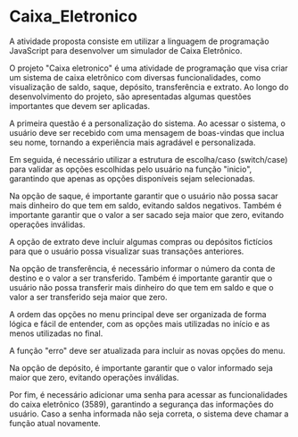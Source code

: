 # Caixa_Eletronico
A atividade proposta consiste em utilizar a linguagem de programação JavaScript para desenvolver um simulador de Caixa Eletrônico.

O projeto "Caixa eletronico" é uma atividade de programação que visa criar um sistema de caixa eletrônico com diversas funcionalidades, como visualização de saldo, saque, depósito, transferência e extrato. Ao longo do desenvolvimento do projeto, são apresentadas algumas questões importantes que devem ser aplicadas.

A primeira questão é a personalização do sistema. Ao acessar o sistema, o usuário deve ser recebido com uma mensagem de boas-vindas que inclua seu nome, tornando a experiência mais agradável e personalizada.

Em seguida, é necessário utilizar a estrutura de escolha/caso (switch/case) para validar as opções escolhidas pelo usuário na função "inicio", garantindo que apenas as opções disponíveis sejam selecionadas.

Na opção de saque, é importante garantir que o usuário não possa sacar mais dinheiro do que tem em saldo, evitando saldos negativos. Também é importante garantir que o valor a ser sacado seja maior que zero, evitando operações inválidas.

A opção de extrato deve incluir algumas compras ou depósitos fictícios para que o usuário possa visualizar suas transações anteriores.

Na opção de transferência, é necessário informar o número da conta de destino e o valor a ser transferido. Também é importante garantir que o usuário não possa transferir mais dinheiro do que tem em saldo e que o valor a ser transferido seja maior que zero.

A ordem das opções no menu principal deve ser organizada de forma lógica e fácil de entender, com as opções mais utilizadas no início e as menos utilizadas no final.

A função "erro" deve ser atualizada para incluir as novas opções do menu.

Na opção de depósito, é importante garantir que o valor informado seja maior que zero, evitando operações inválidas.

Por fim, é necessário adicionar uma senha para acessar as funcionalidades do caixa eletrônico (3589), garantindo a segurança das informações do usuário. Caso a senha informada não seja correta, o sistema deve chamar a função atual novamente.

